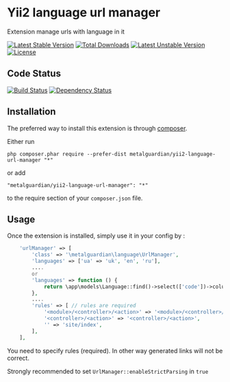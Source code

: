Yii2 language url manager
==========================
Extension manage urls with language in it

[![Latest Stable Version](https://poser.pugx.org/metalguardian/yii2-language-url-manager/v/stable.svg)](https://packagist.org/packages/metalguardian/yii2-language-url-manager) 
[![Total Downloads](https://poser.pugx.org/metalguardian/yii2-language-url-manager/downloads.svg)](https://packagist.org/packages/metalguardian/yii2-language-url-manager) 
[![Latest Unstable Version](https://poser.pugx.org/metalguardian/yii2-language-url-manager/v/unstable.svg)](https://packagist.org/packages/metalguardian/yii2-language-url-manager) 
[![License](https://poser.pugx.org/metalguardian/yii2-language-url-manager/license.svg)](https://packagist.org/packages/metalguardian/yii2-language-url-manager)

Code Status
-----------


[![Build Status](https://travis-ci.org/MetalGuardian/yii2-language-url-manager.svg?branch=master)](https://travis-ci.org/MetalGuardian/yii2-language-url-manager)
[![Dependency Status](https://www.versioneye.com/user/projects/54e517dad1ec573c9900060f/badge.svg?style=flat)](https://www.versioneye.com/user/projects/54e517dad1ec573c9900060f)

Installation
------------

The preferred way to install this extension is through [composer](http://getcomposer.org/download/).

Either run

```
php composer.phar require --prefer-dist metalguardian/yii2-language-url-manager "*"
```

or add

```
"metalguardian/yii2-language-url-manager": "*"
```

to the require section of your `composer.json` file.


Usage
-----

Once the extension is installed, simply use it in your config by  :

```php
    'urlManager' => [
        'class' => '\metalguardian\language\UrlManager',
        'languages' => ['ua' => 'uk', 'en', 'ru'],
        ....
        or 
        'languages' => function () {
            return \app\models\Language::find()->select(['code'])->column();
        },
        ....
        'rules' => [ // rules are required
            '<module>/<controller>/<action>' => '<module>/<controller>/<action>',
            '<controller>/<action>' => '<controller>/<action>',
            '' => 'site/index',
        ],
    ],
```

You need to specify rules (required). In other way generated links will not be correct.

Strongly recommended to set `UrlManager::enableStrictParsing` in `true`
